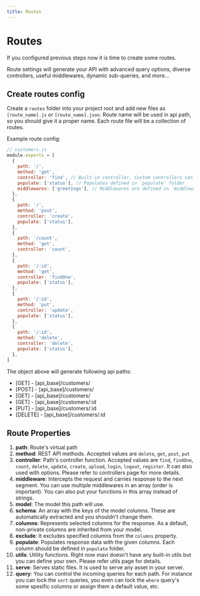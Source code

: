 ```yaml
---
title: Routes
---
```


# Routes

If you configured previous steps now it is time to create some routes.

Route settings will generate your API with advanced query options, diverse controllers, useful middlewares, dynamic sub-queries, and more...

## Create routes config

Create a `routes` folder into your project root and add new files as `[route_name].js` or `[route_name].json`.
Route name will be used in api path, so you should give it a proper name. Each route file will be a collection of routes.

Example route config:

```js
// customers.js
module.exports = [
  {
    path: '/',
    method: 'get',
    controller: 'find', // Built-in controller. Custom controllers can be defined in `controllers` folder
    populate: ['status'], // Populates defined in `populate` folder
    middlewares: ['greetings'], // Middlewares are defined in `middlewares` folder
  },
  {
    path: '/',
    method: 'post',
    controller: 'create',
    populate: ['status'],
  },
  {
    path: '/count',
    method: 'get',
    controller: 'count',
  },
  {
    path: '/:id',
    method: 'get',
    controller: 'findOne',
    populate: ['status'],
  },
  {
    path: '/:id',
    method: 'put',
    controller: 'update',
    populate: ['status'],
  },
  {
    path: '/:id',
    method: 'delete',
    controller: 'delete',
    populate: ['status'],
  },
]
```

The object above will generate following api paths:

- [GET] - [api_base]/customers/
- [POST] - [api_base]/customers/
- [GET] - [api_base]/customers/
- [GET] - [api_base]/customers/:id
- [PUT] - [api_base]/customers/:id
- [DELETE] - [api_base]/customers/:id

## Route Properties

1. **path**: Route's virtual path
1. **method**: REST API methods. Accepted values are `delete`, `get`, `post`, `put`
1. **controller**: Path's controller function. Accepted values are `find`, `findOne`, `count`, `delete`, `update`, `create`, `upload`, `login`, `logout`, `register`. It can also used with options. Please refer to controllers page for more details.
1. **middleware**: Intercepts the request and carries response to the next segment. You can use multiple middlewares in an array (order is important). You can also put your functions in this array instead of strings.
1. **model**: The model this path will use.
1. **schema**: An array with the keys of the model columns. These are automatically extracted and you shouldn't change them.
1. **columns**: Represents selected columns for the response. As a default, non-private columns are inherited from your model.
1. **exclude**: It excludes specified columns from the `columns` property.
1. **populate**: Populates response data with the given columns. Each column should be defined in `populate` folder.
1. **utils**: Utility functions. Right now mavi doesn't have any built-in utils but you can define your own. Please refer utils page for details.
1. **serve**: Serves static files. It is used to serve any asset in your server.
1. **query**: You can control the incoming queries for each path. For instance you can lock the `sort` queries, you even can lock the `where` query's some spesific columns or assign them a default value, etc.
